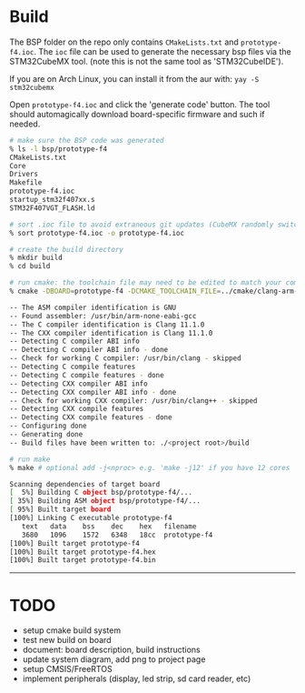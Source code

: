 # Build

The BSP folder on the repo only contains ```CMakeLists.txt``` and ```prototype-f4.ioc```.
The ```ioc``` file can be used to generate the necessary bsp files via the STM32CubeMX tool.
(note this is not the same tool as 'STM32CubeIDE').

If you are on Arch Linux, you can install it from the aur with:
```yay -S stm32cubemx```

Open ```prototype-f4.ioc``` and click the 'generate code' button.
The tool should automagically download board-specific firmware and such if needed.

```zsh
# make sure the BSP code was generated
% ls -l bsp/prototype-f4
CMakeLists.txt
Core
Drivers
Makefile
prototype-f4.ioc
startup_stm32f407xx.s
STM32F407VGT_FLASH.ld

# sort .ioc file to avoid extraneous git updates (CubeMX randomly switches line order)
% sort prototype-f4.ioc -o prototype-f4.ioc

# create the build directory
% mkdir build
% cd build

# run cmake: the toolchain file may need to be edited to match your compiler version
% cmake -DBOARD=prototype-f4 -DCMAKE_TOOLCHAIN_FILE=../cmake/clang-arm-none-eabi.cmake ..

-- The ASM compiler identification is GNU
-- Found assembler: /usr/bin/arm-none-eabi-gcc
-- The C compiler identification is Clang 11.1.0
-- The CXX compiler identification is Clang 11.1.0
-- Detecting C compiler ABI info
-- Detecting C compiler ABI info - done
-- Check for working C compiler: /usr/bin/clang - skipped
-- Detecting C compile features
-- Detecting C compile features - done
-- Detecting CXX compiler ABI info
-- Detecting CXX compiler ABI info - done
-- Check for working CXX compiler: /usr/bin/clang++ - skipped
-- Detecting CXX compile features
-- Detecting CXX compile features - done
-- Configuring done
-- Generating done
-- Build files have been written to: ./<project root>/build

# run make
% make # optional add -j<nproc> e.g. 'make -j12' if you have 12 cores

Scanning dependencies of target board
[  5%] Building C object bsp/prototype-f4/...
[ 35%] Building ASM object bsp/prototype-f4/...
[ 95%] Built target board
[100%] Linking C executable prototype-f4
   text   data    bss    dec    hex   filename
   3680   1096    1572   6348   18cc  prototype-f4
[100%] Built target prototype-f4
[100%] Built target prototype-f4.hex
[100%] Built target prototype-f4.bin

```


----

# TODO
- setup cmake build system
- test new build on board
- document: board description, build instructions
- update system diagram, add png to project page
- setup CMSIS/FreeRTOS
- implement peripherals (display, led strip, sd card reader, etc)
